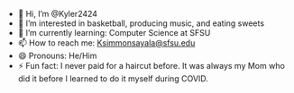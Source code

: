 - 👋 Hi, I’m @Kyler2424
- 👀 I’m interested in basketball, producing music, and eating sweets
- 🌱 I’m currently learning: Computer Science at SFSU
- 📫 How to reach me: Ksimmonsayala@sfsu.edu
- 😄 Pronouns: He/Him
- ⚡ Fun fact: I never paid for a haircut before. It was always my Mom who did it before I learned to do it myself during COVID.

<!---
Kyler2424/Kyler2424 is a ✨ special ✨ repository because its `README.md` (this file) appears on your GitHub profile.
You can click the Preview link to take a look at your changes.
--->
